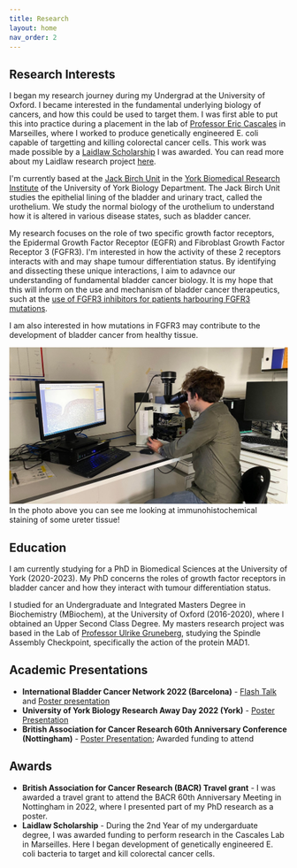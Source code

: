 ```yaml
---
title: Research
layout: home
nav_order: 2
---
```




## Research Interests
I began my research journey during my Undergrad at the University of Oxford. I became interested in the fundamental underlying biology of cancers, and how this could be used to target them. I was first able to put this into practice during a placement in the lab of [Professor Eric Cascales](https://www.cascaleslab.fr/) in Marseilles, where I worked to produce genetically engineered E. coli capable of targetting and killing colorectal cancer cells. This work was made possible by a [Laidlaw Scholarship](https://www.exeter.ox.ac.uk/exeter-student-named-laidlaw-scholar-2018/) I was awarded. You can read more about my Laidlaw research project [here](assets/images/Laidlaw-Yearbook-2018-My-Profile.pdf).
<!--put in photo of me with my poster-->


I'm currently based at the [Jack Birch Unit](https://www.york.ac.uk/biology/jack-birch-unit/) in the [York Biomedical Research Institute](https://www.york.ac.uk/biomedical-research-institute/) of the University of York Biology Department. The Jack Birch Unit studies the epithelial lining of the bladder and urinary tract, called the urothelium. We study the normal biology of the urothelium to understand how it is altered in various disease states, such as bladder cancer.

My research focuses on the role of two specific growth factor receptors, the Epidermal Growth Factor Receptor (EGFR) and Fibroblast Growth Factor Receptor 3 (FGFR3). I'm interested in how the activity of these 2 receptors interacts with and may shape tumour differentiation status. By identifying and dissecting these unique interactions, I aim to adavnce our understanding of fundamental bladder cancer biology. It is my hope that this will inform on the use and mechanism of bladder cancer therapeutics, such at the [use of FGFR3 inhibitors for patients harbouring FGFR3 mutations](https://www.fda.gov/news-events/press-announcements/fda-approves-first-targeted-therapy-metastatic-bladder-cancer).

I am also interested in how mutations in FGFR3 may contribute to the development of bladder cancer from healthy tissue.

<!--Put in photo of me on microscope--> 

![Here I'm looking at immunohistochemistry staining of ureter tissue](\assets\images\Me_microscope.jpg)
In the photo above you can see me looking at immunohistochemical staining of some ureter tissue!

## Education
I am currently studying for a PhD in Biomedical Sciences at the University of York (2020-2023). My PhD concerns the roles of growth factor receptors in bladder cancer and how they interact with tumour differentiation status.

I studied for an Undergraduate and Integrated Masters Degree in Biochemistry (MBiochem), at the University of Oxford (2016-2020), where I obtained an Upper Second Class Degree. My masters research project was based in the Lab of [Professor Ulrike Gruneberg](https://www.path.ox.ac.uk/content/ulrike-gruneberg), studying the Spindle Assembly Checkpoint, specifically the action of the protein MAD1.


## Academic Presentations
- **International Bladder Cancer Network 2022 (Barcelona)** - [Flash Talk](assets/images/IBCN_Talk.jpg) and [Poster presentation](assets/images/IBCN_Poster.jpg)
- **University of York Biology Research Away Day 2022 (York)** - [Poster Presentation](assets/images/Me_Andrew_RAD.jpg)
- **British Association for Cancer Research 60th Anniversary Conference (Nottingham)** - [Poster Presentation](assets/images/Me_BACR.jpg); Awarded funding to attend

## Awards
- **British Association for Cancer Research (BACR) Travel grant** - I was awarded a travel grant to attend the BACR 60th Anniversary Meeting in  Nottingham in 2022, where I presented part of my PhD research as a poster.
- **Laidlaw Scholarship** - During the 2nd Year of my undergarduate degree, I was awarded funding to perform research in the Cascales Lab in Marseilles. Here I began development of genetically engineered E. coli bacteria to target and kill colorectal cancer cells.
>